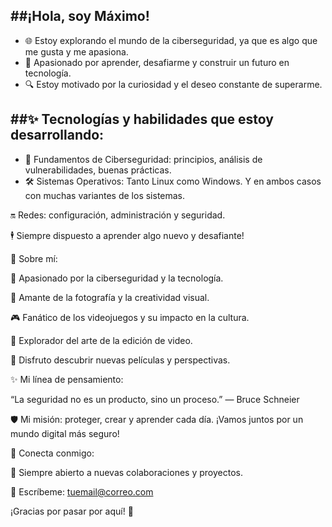 ##¡Hola, soy Máximo!
----------------------
+ 🌐 Estoy explorando el mundo de la ciberseguridad, ya que es algo que me gusta y me apasiona.
+ 🚀 Apasionado por aprender, desafiarme y construir un futuro en tecnología.
+ 🔍 Estoy motivado por la curiosidad y el deseo constante de superarme.

##✨ Tecnologías y habilidades que estoy desarrollando:
--------------------------------------------------------
+ 🔧 Fundamentos de Ciberseguridad: principios, análisis de vulnerabilidades, buenas prácticas.
+ 🛠️ Sistemas Operativos: Tanto Linux como Windows. Y en ambos casos con muchas variantes de los sistemas.

🔛 Redes: configuración, administración y seguridad.

🕴️ Siempre dispuesto a aprender algo nuevo y desafiante!

🎨 Sobre mí:

🌌 Apasionado por la ciberseguridad y la tecnología.

📸 Amante de la fotografía y la creatividad visual.

🎮 Fanático de los videojuegos y su impacto en la cultura.

🎥 Explorador del arte de la edición de video.

🎦 Disfruto descubrir nuevas películas y perspectivas.

✨ Mi línea de pensamiento:

“La seguridad no es un producto, sino un proceso.” — Bruce Schneier

🛡️ Mi misión: proteger, crear y aprender cada día. ¡Vamos juntos por un mundo digital más seguro!

💌 Conecta conmigo:

📢 Siempre abierto a nuevas colaboraciones y proyectos.

📧 Escríbeme: tuemail@correo.com

¡Gracias por pasar por aquí! 🚀
